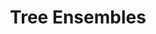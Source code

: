 ---
types: "word"

title: "Tree Ensembles"

categories: ['']

tags: ['Tree', 'Ensembles']

arabic: 'أشجار القرار'

arexps: []

enwords: ['Tree Ensembles']

enexps: []

arlexicons: 'ش'

enlexicons: 'T'

authors: ['Ruqayya Roshdy']

translators: ['']

citations: 'تطبيقات الذكاء الاصطناعي في خدمة اللغة العربية'

sources: 'مركز الملك عبدالله بن عبدالعزيز الدولي لخدمة اللغة العربية'

word: "true"

slug: ""
---
